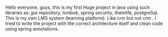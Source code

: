 Hello everyone, guys, this is my first Huge project in java using such libraries as: jpa repository, lombok, spring security, themlife, postgreSql.
This is my own LMS system (learning platform). Like crm but not crm . I tried to write the project with the correct architecture itself and clean code using spring annotations.
